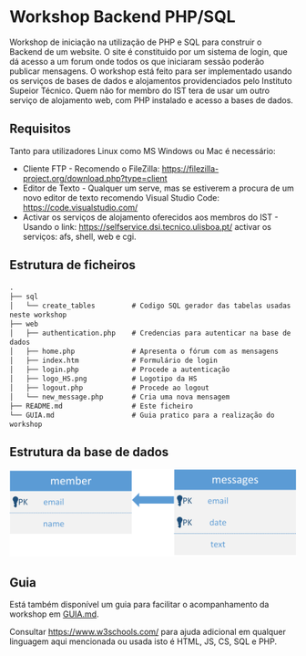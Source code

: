 # Workshop Backend PHP/SQL
Workshop de iniciação na utilização de PHP e SQL para construir o Backend de um website. O site é constituido por um sistema de login, que dá acesso a um forum onde todos os que iniciaram sessão poderão publicar mensagens. O workshop está feito para ser implementado usando os serviços de bases de dados e alojamentos providenciados pelo Instituto Supeior Técnico. Quem não for membro do IST tera de usar um outro serviço de alojamento web, com PHP instalado e acesso a bases de dados.

## Requisitos
Tanto para utilizadores Linux como MS Windows ou Mac é necessário:
 
 * Cliente FTP - Recomendo o FileZilla: https://filezilla-project.org/download.php?type=client
 * Editor de Texto - Qualquer um serve, mas se estiverem a procura de um novo editor de texto recomendo Visual Studio Code: https://code.visualstudio.com/
 * Activar os serviços de alojamento oferecidos aos membros do IST - Usando o link: https://selfservice.dsi.tecnico.ulisboa.pt/ activar os serviços: afs, shell, web e cgi.

## Estrutura de ficheiros

````
.
├── sql
│   └── create_tables         # Codigo SQL gerador das tabelas usadas neste workshop
├── web
│   ├── authentication.php    # Credencias para autenticar na base de dados
│   ├── home.php              # Apresenta o fórum com as mensagens
│   ├── index.htm             # Formulário de login
│   ├── login.php             # Procede a autenticação
│   ├── logo_HS.png           # Logotipo da HS
│   ├── logout.php            # Procede ao logout
│   └── new_message.php       # Cria uma nova mensagem
├── README.md                 # Este ficheiro
└── GUIA.md                   # Guia pratico para a realização do workshop
````

## Estrutura da base de dados

![Estrutura da base de dados](/sql_database.png)

## Guia

Está também disponível um guia para facilitar o acompanhamento da workshop em [GUIA.md](./GUIA.md).

Consultar https://www.w3schools.com/ para ajuda adicional em qualquer linguagem aqui mencionada ou usada isto é HTML, JS, CS, SQL e PHP.